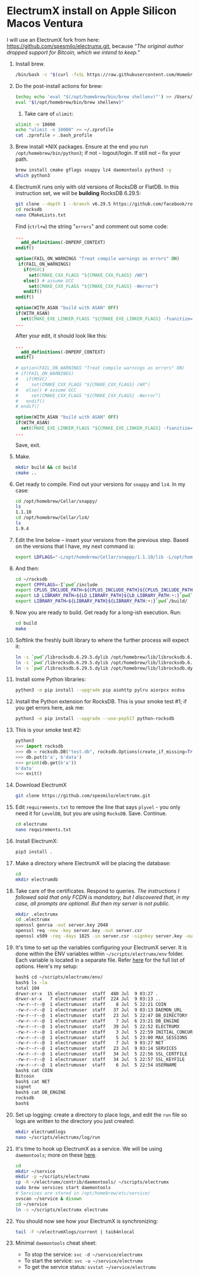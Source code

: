 # ElectrumX install on Apple Silicon Macos Ventura

I will use an ElectrumX fork from here: https://github.com/spesmilo/electrumx.git, because *"The original author dropped support for Bitcoin, which we intend to keep."* 

1.    Install brew.
      ```bash
      /bin/bash -c "$(curl -fsSL https://raw.githubusercontent.com/Homebrew/install/HEAD/install.sh)"
      ```

2.    Do the post-install actions for brew:
      ```bash
      (echo; echo 'eval "$(/opt/homebrew/bin/brew shellenv)"') >> /Users/xroot/.zprofile
      eval "$(/opt/homebrew/bin/brew shellenv)"
      ```

      1.    Take care of `ulimit`:
      
      
      ```bash
      ulimit -n 10000
      echo "ulimit -n 10000" >> ~/.zprofile
      cat .zprofile > .bash_profile
      ```
      
3.    Brew install *NIX packages. Ensure at the end you run `/opt/homebrew/bin/python3`; if not - logout/login. If still not – fix your path.

      ``` bash
      brew install cmake gflags snappy lz4 daemontools python3 -y
      which python3
      ```

4.    ElectrumX runs only with old versions of RocksDB or FlatDB. In this instruction set, we will be **building** RocksDB 6.29.5:

      ```bash
      git clone --depth 1 --branch v6.29.5 https://github.com/facebook/rocksdb.git
      cd rocksdb
      nano CMakeLists.txt
      ```

      Find (`ctrl+w`) the string "`errors`" and comment out some code:

      ```cmake
      ...
        add_definitions(-DNPERF_CONTEXT)
      endif()
      
      option(FAIL_ON_WARNINGS "Treat compile warnings as errors" ON)
       if(FAIL_ON_WARNINGS)
         if(MSVC)
           set(CMAKE_CXX_FLAGS "${CMAKE_CXX_FLAGS} /WX")
         else() # assume GCC
           set(CMAKE_CXX_FLAGS "${CMAKE_CXX_FLAGS} -Werror")
         endif()
      endif()
      
      option(WITH_ASAN "build with ASAN" OFF)
      if(WITH_ASAN)
        set(CMAKE_EXE_LINKER_FLAGS "${CMAKE_EXE_LINKER_FLAGS} -fsanitize=address")
      ...
      ```
      
      After your edit, it should look like this:

      ```cmake
      ...
        add_definitions(-DNPERF_CONTEXT)
      endif()
      
      # option(FAIL_ON_WARNINGS "Treat compile warnings as errors" ON)
      # if(FAIL_ON_WARNINGS)
      #   if(MSVC)
      #     set(CMAKE_CXX_FLAGS "${CMAKE_CXX_FLAGS} /WX")
      #   else() # assume GCC
      #     set(CMAKE_CXX_FLAGS "${CMAKE_CXX_FLAGS} -Werror")
      #   endif()
      # endif()
      
      option(WITH_ASAN "build with ASAN" OFF)
      if(WITH_ASAN)
        set(CMAKE_EXE_LINKER_FLAGS "${CMAKE_EXE_LINKER_FLAGS} -fsanitize=address")
      ...
      ```
      Save, exit.
      
5. Make.

     ```bash
     mkdir build && cd build
     cmake ..
     ```

6. Get ready to compile.  Find out your versions for `snappy` and `lz4`. In my case:

     ```bash
     cd /opt/homebrew/Cellar/snappy/
     ls
     1.1.10
     cd /opt/homebrew/Cellar/lz4/
     ls
     1.9.4
     ```

7. Edit the line below – insert your versions from the previous step. Based on the versions that I have, my next command is:

     ```bash
     export LDFLAGS="-L/opt/homebrew/Cellar/snappy/1.1.10/lib -L/opt/homebrew/Cellar/lz4/1.9.4/lib"
     ```

8. And then:

      ```bash
      cd ~/rocksdb
      export CPPFLAGS=-I`pwd`/include
      export CPLUS_INCLUDE_PATH=${CPLUS_INCLUDE_PATH}${CPLUS_INCLUDE_PATH:+:}`pwd`/include/
      export LD_LIBRARY_PATH=${LD_LIBRARY_PATH}${LD_LIBRARY_PATH:+:}`pwd`/build/
      export LIBRARY_PATH=${LIBRARY_PATH}${LIBRARY_PATH:+:}`pwd`/build/
      ```
      
9. Now you are ready to build. Get ready for a long-ish execution. Run:

      ```bash
      cd build 
      make
      ```


11. Softlink the freshly built library to where the further process will expect it:

     ```bash
     ln -s `pwd`/librocksdb.6.29.5.dylib /opt/homebrew/lib/librocksdb.6.29.5.dylib
     ln -s `pwd`/librocksdb.6.29.5.dylib /opt/homebrew/lib/librocksdb.6.dylib
     ln -s `pwd`/librocksdb.6.29.5.dylib /opt/homebrew/lib/librocksdb.dylib
     ```

12. Install some Python libraries:

     ```bash
     python3 -m pip install --upgrade pip aiohttp pylru aiorpcx ecdsa
     ```

13. Install the Python extension for RocksDB. This is your smoke test #1; if you get errors here, ask me:

     ```bash
     python3 -m pip install --upgrade --use-pep517 python-rocksdb
     ```

14. This is your smoke test #2:

     ```python
     python3
     >>> import rocksdb
     >>> db = rocksdb.DB("test.db", rocksdb.Options(create_if_missing=True))
     >>> db.put(b'a', b'data')
     >>> print(db.get(b'a'))
     b'data'
     >>> exit()
     ```

15. Download ElectrumX

     ```bash
     git clone https://github.com/spesmilo/electrumx.git
     ```

16. Edit `requirements.txt` to remove the line that says `plyvel` - you only need it for `LevelDB`, but you are using `RocksDB`. Save. Continue.

     ```bash
     cd electrumx
     nano requirements.txt
     ```

17. Install ElectrumX:

      ```bash
      pip3 install .
      ```

18. Make a directory where ElectrumX will be placing the database:

      ```bash
      cd
      mkdir electrumdb
      ```

19. Take care of the certificates. Respond to queries.  *The instructions I followed said that only FCDN is mandatory, but I discovered that, in my case, all prompts are optional. But then my server is not public.*

      ```bash
      mkdir .electrumx
      cd .electrumx
      openssl genrsa -out server.key 2048
      openssl req -new -key server.key -out server.csr
      openssl x509 -req -days 1825 -in server.csr -signkey server.key -out server.crt
      ```

20. It's time to set up the variables configuring your ElectrumX server. It is done within the ENV variables within `~/scripts/electrumx/env` folder. Each variable is located in a separate file. Refer [here](https://electrumx-spesmilo.readthedocs.io/en/latest/environment.html) for the full list of options. Here's my setup:

      ```bash
      bash$ cd ~/scripts/electrumx/env/
      bash$ ls -la
      total 104
      drwxr-xr-x  15 electrumuser  staff  480 Jul  9 03:27 .
      drwxr-xr-x   7 electrumuser  staff  224 Jul  9 03:13 ..
      -rw-r--r--@  1 electrumuser  staff    8 Jul  5 22:21 COIN
      -rw-r--r--@  1 electrumuser  staff   37 Jul  9 03:13 DAEMON_URL
      -rw-r--r--@  1 electrumuser  staff   23 Jul  5 22:47 DB_DIRECTORY
      -rw-r--r--@  1 electrumuser  staff    7 Jul  6 23:21 DB_ENGINE
      -rw-r--r--@  1 electrumuser  staff   39 Jul  5 22:52 ELECTRUMX
      -rw-r--r--@  1 electrumuser  staff    3 Jul  5 22:59 INITIAL_CONCURRENT
      -rw-r--r--@  1 electrumuser  staff    5 Jul  5 23:00 MAX_SESSIONS
      -rw-r--r--@  1 electrumuser  staff    7 Jul  9 03:27 NET
      -rw-r--r--@  1 electrumuser  staff   23 Jul  9 03:14 SERVICES
      -rw-r--r--@  1 electrumuser  staff   34 Jul  5 22:56 SSL_CERTFILE
      -rw-r--r--@  1 electrumuser  staff   34 Jul  5 22:57 SSL_KEYFILE
      -rw-r--r--@  1 electrumuser  staff    6 Jul  5 22:54 USERNAME
      bash$ cat COIN
      Bitcoin
      bash$ cat NET
      signet
      bash$ cat DB_ENGINE
      rocksdb
      bash$
      ```

21. Set up logging: create a directory to place logs, and edit the `run` file so logs are written to the directory you just created:

      ```bash
      mkdir electrumXlogs
      nano ~/scripts/electrumx/log/run
      ```

22. It's time to hook up ElectrumX as a service. We will be using `daemontools`; more on these [here](https://cr.yp.to/daemontools.html). 

      ```bash
      cd
      mkdir ~/service
      mkdir -p ~/scripts/electrumx
      cp -R ~/electrumx/contrib/daemontools/ ~/scripts/electrumx
      sudo brew services start daemontools 
      # Services are stored in /opt/homebrew/etc/service/
      svscan ~/service & disown
      cd ~/service
      ln -s ~/scripts/electrumx electrumx
      ```

23. You should now see how your ElectrumX is synchronizing:

     ``` bash
     tail -F ~/electrumXlogs/current | tai64nlocal
     ```

24. Minimal `daemontools` cheat sheet:

     *    To stop the service: `svc -d ~/service/electrumx`
     *    To start the service: `svc -u ~/service/electrumx`
     *    To get the service status: `svstat ~/service/electrumx`
